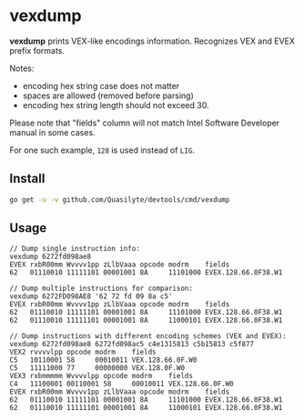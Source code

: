 # vexdump

**vexdump** prints VEX-like encodings information.
Recognizes VEX and EVEX prefix formats.

Notes:
* encoding hex string case does not matter
* spaces are allowed (removed before parsing)
* encoding hex string length should not exceed 30.

Please note that "fields" column will not match Intel Software Developer
manual in some cases.  

For one such example, `128` is used instead of `LIG`.

## Install

```bash
go get -u -v github.com/Quasilyte/devtools/cmd/vexdump
```

## Usage

```
// Dump single instruction info:
vexdump 6272fd098ae8
EVEX rxbR00mm Wvvvv1pp zLlbVaaa opcode modrm    fields
62   01110010 11111101 00001001 8A     11101000 EVEX.128.66.0F38.W1

// Dump multiple instructions for comparison:
vexdump 6272FD098AE8 '62 72 fd 09 8a c5'
EVEX rxbR00mm Wvvvv1pp zLlbVaaa opcode modrm    fields
62   01110010 11111101 00001001 8A     11101000 EVEX.128.66.0F38.W1
62   01110010 11111101 00001001 8A     11000101 EVEX.128.66.0F38.W1

// Dump instructions with different encoding schemes (VEX and EVEX):
vexdump 6272fd098ae8 6272fd098ac5 c4e1315813 c5b15813 c5f877
VEX2 rvvvvlpp opcode modrm    fields
C5   10110001 58     00010011 VEX.128.66.0F.W0
C5   11111000 77     00000000 VEX.128.0F.W0
VEX3 rxbmmmmm Wvvvvlpp opcode modrm    fields
C4   11100001 00110001 58     00010011 VEX.128.66.0F.W0
EVEX rxbR00mm Wvvvv1pp zLlbVaaa opcode modrm    fields
62   01110010 11111101 00001001 8A     11101000 EVEX.128.66.0F38.W1
62   01110010 11111101 00001001 8A     11000101 EVEX.128.66.0F38.W1
```
